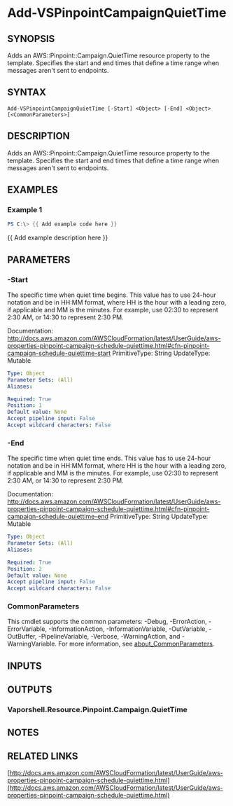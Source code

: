 # Add-VSPinpointCampaignQuietTime

## SYNOPSIS
Adds an AWS::Pinpoint::Campaign.QuietTime resource property to the template.
Specifies the start and end times that define a time range when messages aren't sent to endpoints.

## SYNTAX

```
Add-VSPinpointCampaignQuietTime [-Start] <Object> [-End] <Object> [<CommonParameters>]
```

## DESCRIPTION
Adds an AWS::Pinpoint::Campaign.QuietTime resource property to the template.
Specifies the start and end times that define a time range when messages aren't sent to endpoints.

## EXAMPLES

### Example 1
```powershell
PS C:\> {{ Add example code here }}
```

{{ Add example description here }}

## PARAMETERS

### -Start
The specific time when quiet time begins.
This value has to use 24-hour notation and be in HH:MM format, where HH is the hour with a leading zero, if applicable and MM is the minutes.
For example, use 02:30 to represent 2:30 AM, or 14:30 to represent 2:30 PM.

Documentation: http://docs.aws.amazon.com/AWSCloudFormation/latest/UserGuide/aws-properties-pinpoint-campaign-schedule-quiettime.html#cfn-pinpoint-campaign-schedule-quiettime-start
PrimitiveType: String
UpdateType: Mutable

```yaml
Type: Object
Parameter Sets: (All)
Aliases:

Required: True
Position: 1
Default value: None
Accept pipeline input: False
Accept wildcard characters: False
```

### -End
The specific time when quiet time ends.
This value has to use 24-hour notation and be in HH:MM format, where HH is the hour with a leading zero, if applicable and MM is the minutes.
For example, use 02:30 to represent 2:30 AM, or 14:30 to represent 2:30 PM.

Documentation: http://docs.aws.amazon.com/AWSCloudFormation/latest/UserGuide/aws-properties-pinpoint-campaign-schedule-quiettime.html#cfn-pinpoint-campaign-schedule-quiettime-end
PrimitiveType: String
UpdateType: Mutable

```yaml
Type: Object
Parameter Sets: (All)
Aliases:

Required: True
Position: 2
Default value: None
Accept pipeline input: False
Accept wildcard characters: False
```

### CommonParameters
This cmdlet supports the common parameters: -Debug, -ErrorAction, -ErrorVariable, -InformationAction, -InformationVariable, -OutVariable, -OutBuffer, -PipelineVariable, -Verbose, -WarningAction, and -WarningVariable. For more information, see [about_CommonParameters](http://go.microsoft.com/fwlink/?LinkID=113216).

## INPUTS

## OUTPUTS

### Vaporshell.Resource.Pinpoint.Campaign.QuietTime
## NOTES

## RELATED LINKS

[http://docs.aws.amazon.com/AWSCloudFormation/latest/UserGuide/aws-properties-pinpoint-campaign-schedule-quiettime.html](http://docs.aws.amazon.com/AWSCloudFormation/latest/UserGuide/aws-properties-pinpoint-campaign-schedule-quiettime.html)

